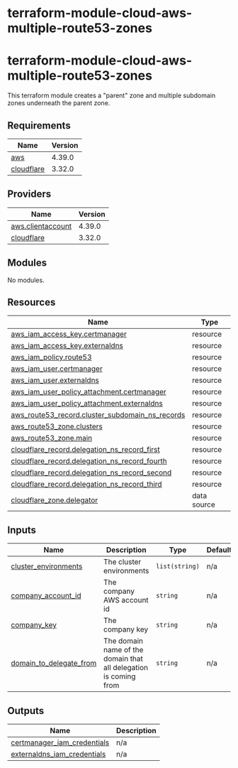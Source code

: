 # terraform-module-cloud-aws-multiple-route53-zones
<!-- BEGIN_TF_DOCS -->
# terraform-module-cloud-aws-multiple-route53-zones

This terraform module creates a "parent" zone and multiple subdomain zones underneath the parent zone.

## Requirements

| Name | Version |
|------|---------|
| <a name="requirement_aws"></a> [aws](#requirement\_aws) | 4.39.0 |
| <a name="requirement_cloudflare"></a> [cloudflare](#requirement\_cloudflare) | 3.32.0 |

## Providers

| Name | Version |
|------|---------|
| <a name="provider_aws.clientaccount"></a> [aws.clientaccount](#provider\_aws.clientaccount) | 4.39.0 |
| <a name="provider_cloudflare"></a> [cloudflare](#provider\_cloudflare) | 3.32.0 |

## Modules

No modules.

## Resources

| Name | Type |
|------|------|
| [aws_iam_access_key.certmanager](https://registry.terraform.io/providers/hashicorp/aws/4.39.0/docs/resources/iam_access_key) | resource |
| [aws_iam_access_key.externaldns](https://registry.terraform.io/providers/hashicorp/aws/4.39.0/docs/resources/iam_access_key) | resource |
| [aws_iam_policy.route53](https://registry.terraform.io/providers/hashicorp/aws/4.39.0/docs/resources/iam_policy) | resource |
| [aws_iam_user.certmanager](https://registry.terraform.io/providers/hashicorp/aws/4.39.0/docs/resources/iam_user) | resource |
| [aws_iam_user.externaldns](https://registry.terraform.io/providers/hashicorp/aws/4.39.0/docs/resources/iam_user) | resource |
| [aws_iam_user_policy_attachment.certmanager](https://registry.terraform.io/providers/hashicorp/aws/4.39.0/docs/resources/iam_user_policy_attachment) | resource |
| [aws_iam_user_policy_attachment.externaldns](https://registry.terraform.io/providers/hashicorp/aws/4.39.0/docs/resources/iam_user_policy_attachment) | resource |
| [aws_route53_record.cluster_subdomain_ns_records](https://registry.terraform.io/providers/hashicorp/aws/4.39.0/docs/resources/route53_record) | resource |
| [aws_route53_zone.clusters](https://registry.terraform.io/providers/hashicorp/aws/4.39.0/docs/resources/route53_zone) | resource |
| [aws_route53_zone.main](https://registry.terraform.io/providers/hashicorp/aws/4.39.0/docs/resources/route53_zone) | resource |
| [cloudflare_record.delegation_ns_record_first](https://registry.terraform.io/providers/cloudflare/cloudflare/3.32.0/docs/resources/record) | resource |
| [cloudflare_record.delegation_ns_record_fourth](https://registry.terraform.io/providers/cloudflare/cloudflare/3.32.0/docs/resources/record) | resource |
| [cloudflare_record.delegation_ns_record_second](https://registry.terraform.io/providers/cloudflare/cloudflare/3.32.0/docs/resources/record) | resource |
| [cloudflare_record.delegation_ns_record_third](https://registry.terraform.io/providers/cloudflare/cloudflare/3.32.0/docs/resources/record) | resource |
| [cloudflare_zone.delegator](https://registry.terraform.io/providers/cloudflare/cloudflare/3.32.0/docs/data-sources/zone) | data source |

## Inputs

| Name | Description | Type | Default | Required |
|------|-------------|------|---------|:--------:|
| <a name="input_cluster_environments"></a> [cluster\_environments](#input\_cluster\_environments) | The cluster environments | `list(string)` | n/a | yes |
| <a name="input_company_account_id"></a> [company\_account\_id](#input\_company\_account\_id) | The company AWS account id | `string` | n/a | yes |
| <a name="input_company_key"></a> [company\_key](#input\_company\_key) | The company key | `string` | n/a | yes |
| <a name="input_domain_to_delegate_from"></a> [domain\_to\_delegate\_from](#input\_domain\_to\_delegate\_from) | The domain name of the domain that all delegation is coming from | `string` | n/a | yes |

## Outputs

| Name | Description |
|------|-------------|
| <a name="output_certmanager_iam_credentials"></a> [certmanager\_iam\_credentials](#output\_certmanager\_iam\_credentials) | n/a |
| <a name="output_externaldns_iam_credentials"></a> [externaldns\_iam\_credentials](#output\_externaldns\_iam\_credentials) | n/a |
<!-- END_TF_DOCS -->